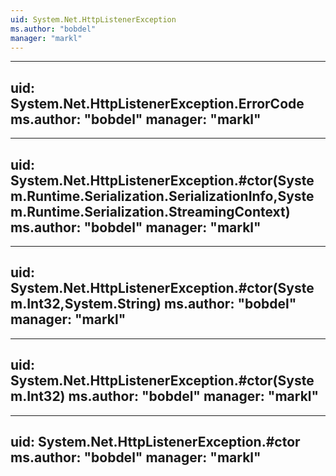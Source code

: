 ```yaml
---
uid: System.Net.HttpListenerException
ms.author: "bobdel"
manager: "markl"
---
```


---
uid: System.Net.HttpListenerException.ErrorCode
ms.author: "bobdel"
manager: "markl"
---

---
uid: System.Net.HttpListenerException.#ctor(System.Runtime.Serialization.SerializationInfo,System.Runtime.Serialization.StreamingContext)
ms.author: "bobdel"
manager: "markl"
---

---
uid: System.Net.HttpListenerException.#ctor(System.Int32,System.String)
ms.author: "bobdel"
manager: "markl"
---

---
uid: System.Net.HttpListenerException.#ctor(System.Int32)
ms.author: "bobdel"
manager: "markl"
---

---
uid: System.Net.HttpListenerException.#ctor
ms.author: "bobdel"
manager: "markl"
---
